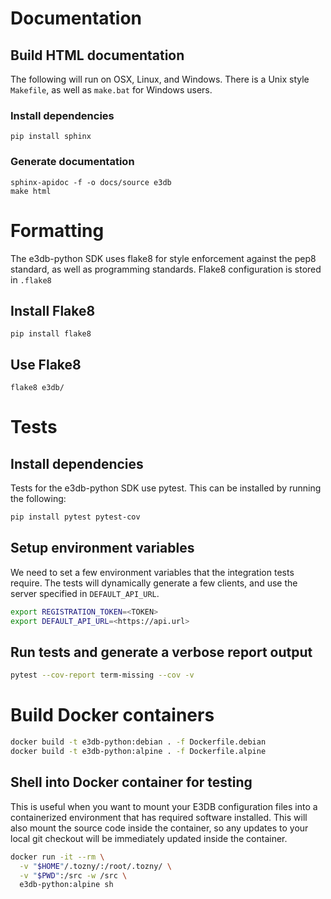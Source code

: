 # Documentation

## Build HTML documentation

The following will run on OSX, Linux, and Windows. There is a Unix style `Makefile`, as well as `make.bat` for Windows users.

### Install dependencies
```
pip install sphinx
```

### Generate documentation
```
sphinx-apidoc -f -o docs/source e3db
make html
```

# Formatting

The e3db-python SDK uses flake8 for style enforcement against the pep8 standard, as well as programming standards. Flake8 configuration is stored in `.flake8`

## Install Flake8

```
pip install flake8
```

## Use Flake8
```
flake8 e3db/
```

# Tests

## Install dependencies
Tests for the e3db-python SDK use pytest. This can be installed by running the following:
```bash
pip install pytest pytest-cov
```

## Setup environment variables

We need to set a few environment variables that the integration tests require.
The tests will dynamically generate a few clients, and use the server specified
in `DEFAULT_API_URL`.

```bash
export REGISTRATION_TOKEN=<TOKEN>
export DEFAULT_API_URL=<https://api.url>
```

## Run tests and generate a verbose report output

```bash
pytest --cov-report term-missing --cov -v
```

# Build Docker containers

```bash
docker build -t e3db-python:debian . -f Dockerfile.debian
docker build -t e3db-python:alpine . -f Dockerfile.alpine
```

## Shell into Docker container for testing

This is useful when you want to mount your E3DB configuration files into a
containerized environment that has required software installed. This will also
mount the source code inside the container, so any updates to your local git
checkout will be immediately updated inside the container.

```bash
docker run -it --rm \
  -v "$HOME"/.tozny/:/root/.tozny/ \
  -v "$PWD":/src -w /src \
  e3db-python:alpine sh
```
